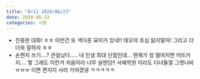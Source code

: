 ```yaml
---
title: "D+11 2020/08/23"
date: 2020-08-23
categories: 사랑
---
```

- 진중한 대화! ㅎㅎ 이런건 또 색다른 묘미가 있네!! 태오야 초심 잃지말자! 그리고 더더욱 잘하자 ㅎㅎ
- 손편지 쓰기....? 큰일났다..... 내 인생 최대 단점인데... 현재가 정 떨어지면 어뜨카지.... 헿 그래도 이런거 처음이라 너무 설렌당!! 서예학원 이라도 다녀둘껄 그랫나바 ㅠㅠㅠ 이쁜 편지지 사러 가야겠넹 ㅋㅋㅋㅋㅋ 
